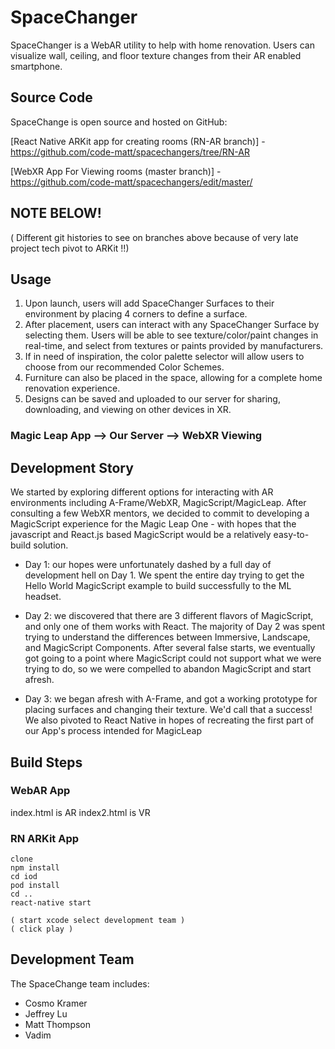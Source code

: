 # SpaceChanger

SpaceChanger is a WebAR utility to help with home renovation. Users can visualize wall, ceiling, and floor texture changes from their AR enabled smartphone.

## Source Code

SpaceChange is open source and hosted on GitHub:

[React Native ARKit app for creating rooms (RN-AR branch)] - https://github.com/code-matt/spacechangers/tree/RN-AR

[WebXR App For Viewing rooms (master branch)] - https://github.com/code-matt/spacechangers/edit/master/

## NOTE BELOW!
( Different git histories to see on branches above because of very late project tech pivot to ARKit !!)

## Usage

1. Upon launch, users will add SpaceChanger Surfaces to their environment by placing 4 corners to define a surface. 
2. After placement, users can interact with any SpaceChanger Surface by selecting them. Users will be able to see texture/color/paint changes in real-time, and select from textures or paints provided by manufacturers.
3. If in need of inspiration, the color palette selector will allow users to choose from our recommended Color Schemes.
4. Furniture can also be placed in the space, allowing for a complete home renovation experience.
5. Designs can be saved and uploaded to our server for sharing, downloading, and viewing on other devices in XR.

### Magic Leap App --> Our Server --> WebXR Viewing

## Development Story

We started by exploring different options for interacting with AR environments including A-Frame/WebXR, MagicScript/MagicLeap. After consulting a few WebXR mentors, we decided to commit to developing a MagicScript experience for the Magic Leap One - with hopes that the javascript and React.js based MagicScript would be a relatively easy-to-build solution.

* Day 1: our hopes were unfortunately dashed by a full day of development hell on Day 1. We spent the entire day trying to get the Hello World MagicScript example to build successfully to the ML headset. 

* Day 2: we discovered that there are 3 different flavors of MagicScript, and only one of them works with React. The majority of Day 2 was spent trying to understand the differences between Immersive, Landscape, and MagicScript Components. After several false starts, we eventually got going to a point where MagicScript could not support what we were trying to do, so we were compelled to abandon MagicScript and start afresh. 

* Day 3: we began afresh with A-Frame, and got a working prototype for placing surfaces and changing their texture. We'd call that a success! We also pivoted to React Native in hopes of recreating the first part of our App's process intended for MagicLeap

## Build Steps
### WebAR App
index.html is AR
index2.html is VR 
### RN ARKit App
```
clone
npm install
cd iod
pod install
cd ..
react-native start

( start xcode select development team )
( click play )
```

## Development Team

The SpaceChange team includes: 

* 	Cosmo Kramer
* 	Jeffrey Lu
* 	Matt Thompson
* 	Vadim 

##

